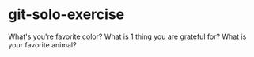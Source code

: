 # git-solo-exercise
What's you're favorite color?
What is 1 thing you are grateful for?
What is your favorite animal?